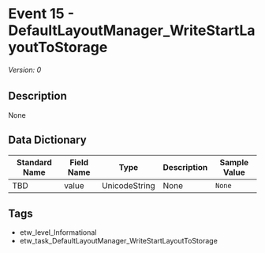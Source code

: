 # Event 15 - DefaultLayoutManager_WriteStartLayoutToStorage
###### Version: 0

## Description
None

## Data Dictionary
|Standard Name|Field Name|Type|Description|Sample Value|
|---|---|---|---|---|
|TBD|value|UnicodeString|None|`None`|

## Tags
* etw_level_Informational
* etw_task_DefaultLayoutManager_WriteStartLayoutToStorage